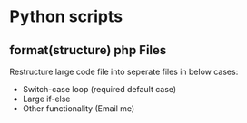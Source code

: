 # Python scripts

## format(structure) php Files
  Restructure large code file into seperate files in below cases:
  
  - Switch-case loop (required default case)
  - Large if-else
  - Other functionality (Email me)
